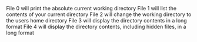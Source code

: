 File 0 will print the absolute current working directory
File 1 will list the contents of your current directory
File 2 will change the working directory to the users home directory
File 3 will display the directory contents in a long format
File 4 will display the directory contents, including hidden files, in a long format

